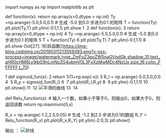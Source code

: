 import numpy as np
import matplotlib as plt

def function(x):
    return np.array(x>0,dtype = np.int)
Ty =np.arange(-5.0,5.0,0.1)  # 生成 -5.0 到5.0 步进为0.1 的矩阵
T = function(Ty)
plt.plot(Ty,T)
plt.ylim(-0.1,1.1)
plt.show
1
​
2
def function(x):
3
    return np.array(x>0,dtype = np.int)
4
Ty =np.arange(-5.0,5.0,0.1)  # 生成 -5.0 到5.0 步进为0.1 的矩阵
5
T = function(Ty)
6
plt.plot(Ty,T)
7
plt.ylim(-0.1,1.1)
8
plt.show
Out[27]:
!阶跃函数](https://img-blog.csdnimg.cn/20190311213559393.png?x-oss-process=image/watermark,type_ZmFuZ3poZW5naGVpdGk,shadow_10,text_aHR0cHM6Ly9ibG9nLmNzZG4ubmV0L3FxXzMwMDc4NzUx,size_16,color_FFFFFF,t_70)



1
def sigmoid_fun(x):
2
    return 1/(1+np.exp(-x))
3
R_l = np.arange(-5.0,5.0,0.1)
4
​
5
R_y = sigmoid_fun(R_l)
6
​
7
plt.plot(R_l,R_y)
8
​
9
plt.ylim(-0.1,1.1)
10
plt.show()
11
​
12
​![平滑的曲线](https://img-blog.csdnimg.cn/20190311213523180.png?x-oss-process=image/watermark,type_ZmFuZ3poZW5naGVpdGk,shadow_10,text_aHR0cHM6Ly9ibG9nLmNzZG4ubmV0L3FxXzMwMDc4NzUx,size_16,color_FFFFFF,t_70)
13
​
14
​

def Relu_function(x):                 # 输入一个数，如果小于等于0，则输出0，如果大于0，则返回该数
    return np.maximum(0,x)

R_x = np.arange(-1.2,2.5,0.05)   # 生成 -1.2 到2.5 步进为0.1的数组
R_Y = Relu_function(R_x) 
plt.plot(R_x,R_Y)
plt.ylim(-2.0,3)
plt.show()

输出 ：
![折线](https://img-blog.csdnimg.cn/20190311221600657.png?x-oss-process=image/watermark,type_ZmFuZ3poZW5naGVpdGk,shadow_10,text_aHR0cHM6Ly9ibG9nLmNzZG4ubmV0L3FxXzMwMDc4NzUx,size_16,color_FFFFFF,t_70)


